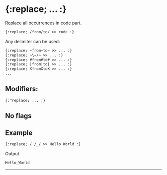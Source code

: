 {:replace; ... :}
=================

Replace all occurrences in code part.

```html
{:replace; /from/to/ >> code :}
```

Any delimiter can be used:

```html
{:replace; ~from~to~ >> ... :}
{:replace; ~\~/~ >> ... :}
{:replace; #from#to# >> ... :}
{:replace; |from|to| >> ... :}
{:replace; XfromXtoX >> ... :}
...
```

Modifiers:
----------

```html
{:^replace; ... :}
```

No flags
--------

Example
-------

```html
{:replace; / /_/ >> Hello World :}
```

Output

```html
Hello_World
```

---
